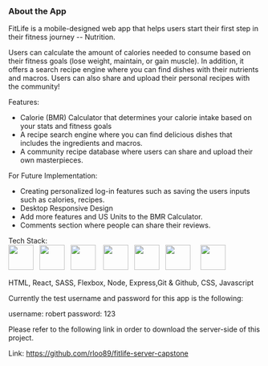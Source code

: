 ### About the App

FitLife is a mobile-designed web app that helps users start their first step in their fitness journey -- Nutrition.

Users can calculate the amount of calories needed to consume based on their fitness goals (lose weight, maintain, or gain muscle). In addition, it offers a search recipe engine where you can find dishes with their nutrients and macros.  Users can also share and upload their personal recipes with the community!


Features:

- Calorie (BMR) Calculator that determines your calorie intake based on your stats and fitness goals 
- A recipe search engine where you can find delicious dishes that includes the ingredients and macros.
- A community recipe database where users can share and upload their own masterpieces.

For Future Implementation:

- Creating personalized log-in features such as saving the users inputs such as calories, recipes.
- Desktop Responsive Design
- Add more features and US Units to the BMR Calculator.
- Comments section where people can share their reviews.

Tech Stack:                 
 <img src="https://cdn.iconscout.com/icon/free/png-256/html5-40-1175193.png" width="50px">&nbsp;&nbsp; <img src="https://cdn.iconscout.com/icon/free/png-256/css3-11-1175239.png" width="50px"> &nbsp;&nbsp;<img src="https://cdn.iconscout.com/icon/free/png-256/react-3-1175109.png" width="50px"> &nbsp;&nbsp; <img src="https://cdn.iconscout.com/icon/free/png-256/sass-226054.png" width="50px"> &nbsp;&nbsp;<img src="https://cdn.iconscout.com/icon/free/png-256/node-js-1174925.png" width="50px"> &nbsp;&nbsp;<img src="https://cdn.iconscout.com/icon/free/png-256/express-8-1175029.png" width="50px">&nbsp;&nbsp;  &nbsp;&nbsp;<img src="https://cdn.iconscout.com/icon/free/png-256/github-163-761603.png" width="50px"> 

HTML, React, SASS, Flexbox, Node, Express,Git & Github, CSS, Javascript


Currently the test username and password for this app is the following:

username: robert
password: 123

Please refer to the following link in order to download the server-side of this project.

Link: https://github.com/rloo89/fitlife-server-capstone


